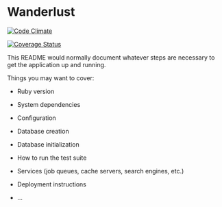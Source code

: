 # Wanderlust

[![Code Climate](https://codeclimate.com/github/vynessa/wanderlust/badges/gpa.svg)](https://codeclimate.com/github/vynessa/wanderlust)

[![Coverage Status](https://coveralls.io/repos/github/vynessa/wanderlust/badge.svg?branch=develop)](https://coveralls.io/github/vynessa/wanderlust?branch=develop)

This README would normally document whatever steps are necessary to get the
application up and running.

Things you may want to cover:

* Ruby version

* System dependencies

* Configuration

* Database creation

* Database initialization

* How to run the test suite

* Services (job queues, cache servers, search engines, etc.)

* Deployment instructions

* ...
